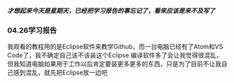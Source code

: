 ##### 才想起来今天是星期天，已经把学习报告的事忘记了，看来应该是来不及写了

### 04.26学习报告 

我观看的教程用的是Eclipse软件来教学Github，而一台电脑已经有了Atom和VS Code了，我不确定自己该不该装这个Eclipse 
编译软件多了会让我觉得很混乱，但我知道电脑如果用于工作以后肯定要装更多更多的东西，只是为了目前不让我自己感到混乱，就先把Eclipse放一边吧 
 
 
